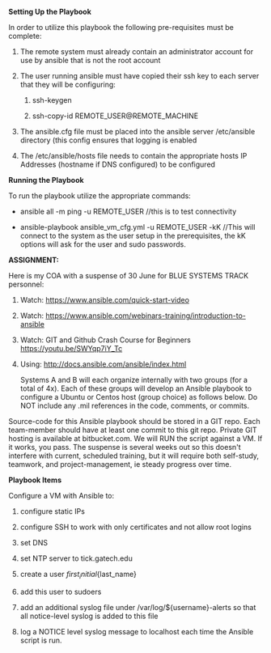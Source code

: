 **Setting Up the Playbook**

In order to utilize this playbook the following pre-requisites must be complete:

1. The remote system must already contain an administrator account for use by ansible that is not the root account
 
1. The user running ansible must have copied their ssh key to each server that they will be configuring:
	1. ssh-keygen

	1. ssh-copy-id REMOTE_USER@REMOTE_MACHINE

1. The ansible.cfg file must be placed into the ansible server /etc/ansible directory (this config ensures that logging is enabled

1. The /etc/ansible/hosts file needs to contain the appropriate hosts IP Addresses (hostname if DNS configured) to be configured


**Running the Playbook**

To run the playbook utilize the appropriate commands:

* ansible all -m ping -u REMOTE_USER  //this is to test connectivity

* ansible-playbook ansible_vm_cfg.yml -u REMOTE_USER -kK  //This will connect to the system as the user setup in the prerequisites, the kK options will ask for the user and sudo passwords. 


**ASSIGNMENT:**

Here is my COA with a suspense of 30 June for BLUE SYSTEMS TRACK personnel:

1. Watch: https://www.ansible.com/quick-start-video
1. Watch: https://www.ansible.com/webinars-training/introduction-to-ansible
1. Watch: GIT and Github Crash Course for Beginners https://youtu.be/SWYqp7iY_Tc
1. Using: http://docs.ansible.com/ansible/index.html

   Systems A and B will each organize internally with two groups (for a total of 4x). Each of these groups will develop an Ansible playbook to configure a Ubuntu or Centos host (group choice) as follows below. Do NOT include any .mil references in the code, comments, or commits.

Source-code for this Ansible playbook should be stored in a GIT repo. Each team-member should have at least one commit to this git repo. Private GIT hosting is available at bitbucket.com. We will RUN the script against a VM. If it works, you pass. The suspense is several weeks out so this doesn't interfere with current, scheduled training, but it will require both self-study, teamwork, and project-management, ie steady progress over time.

**Playbook Items**

Configure a VM with Ansible to:

1. configure static IPs

1. configure SSH to work with only certificates and not allow root logins

1. set DNS

1. set NTP server to tick.gatech.edu

1. create a user ${first_initial}${last_name}

1. add this user to sudoers

1. add an additional syslog file under /var/log/${username}-alerts so that all notice-level syslog is added to this file

1. log a NOTICE level syslog message to localhost each time the Ansible script is run.




